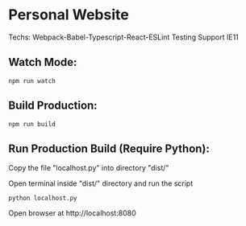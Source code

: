 # Personal Website
Techs: Webpack-Babel-Typescript-React-ESLint
Testing
Support IE11

## Watch Mode:
```
npm run watch
```

## Build Production:
```
npm run build
```

## Run Production Build (Require Python):
Copy the file "localhost.py" into directory "dist/"

Open terminal inside "dist/" directory and run the script

```
python localhost.py
```

Open browser at http://localhost:8080
